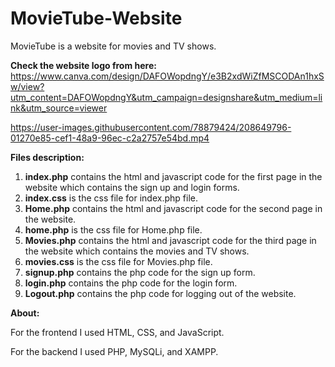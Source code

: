 # MovieTube-Website
MovieTube is a website for movies and TV shows.

**Check the website logo from here:**
https://www.canva.com/design/DAFOWopdngY/e3B2xdWiZfMSCODAn1hxSw/view?utm_content=DAFOWopdngY&utm_campaign=designshare&utm_medium=link&utm_source=viewer

https://user-images.githubusercontent.com/78879424/208649796-01270e85-cef1-48a9-96ec-c2a2757e54bd.mp4


**Files description:**
1) **index.php** contains the html and javascript code for the first page in the website which contains the sign up and login forms.
2) **index.css** is the css file for index.php file.
3) **Home.php** contains the html and javascript code for the second page in the website.
4) **home.php** is the css file for Home.php file.
5) **Movies.php** contains the html and javascript code for the third page in the website which contains the movies and TV shows.
6) **movies.css** is the css file for Movies.php file.
7) **signup.php** contains the php code for the sign up form.
8) **login.php** contains the php code for the login form.
9) **Logout.php** contains the php code for logging out of the website.

**About:**


For the frontend I used HTML, CSS, and JavaScript.


For the backend I used PHP, MySQLi, and XAMPP.
